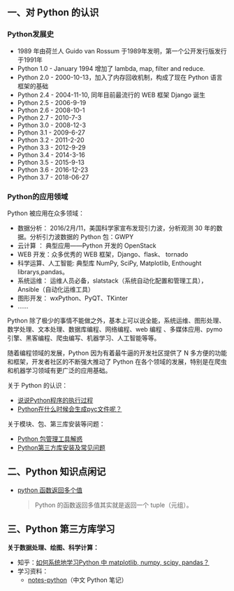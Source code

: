 ## 一、对 Python 的认识

### Python发展史

- 1989 年由荷兰人 Guido van Rossum 于1989年发明，第一个公开发行版发行于1991年
- Python 1.0 - January 1994 增加了 lambda, map, filter and reduce.
- Python 2.0 - 2000-10-13，加入了内存回收机制，构成了现在 Python 语言框架的基础
- Python 2.4 - 2004-11-10, 同年目前最流行的 WEB 框架 Django 诞生
- Python 2.5 - 2006-9-19
- Python 2.6 - 2008-10-1
- Python 2.7 - 2010-7-3
- Python 3.0 - 2008-12-3
- Python 3.1 - 2009-6-27
- Python 3.2 - 2011-2-20
- Python 3.3 - 2012-9-29
- Python 3.4 - 2014-3-16
- Python 3.5 - 2015-9-13
- Python 3.6 - 2016-12-23
- Python 3.7 - 2018-06-27

### Python的应用领域

Python 被应用在众多领域：

- 数据分析： 2016/2月/11，美国科学家宣布发现引力波，分析观测 30 年的数据。分析引力波数据的 Python 包：GWPY
- 云计算 ： 典型应用——Python 开发的 OpenStack
- WEB 开发：众多优秀的 WEB 框架，Django、flask、 tornado
- 科学运算、人工智能: 典型库 NumPy, SciPy, Matplotlib, Enthought librarys,pandas。
- 系统运维： 运维人员必备，slatstack（系统自动化配置和管理工具），Ansible（自动化运维工具）
- 图形开发： wxPython、PyQT、TKinter
- ……

Python 除了极少的事情不能做之外，基本上可以说全能，系统运维、图形处理、数学处理、文本处理、数据库编程、网络编程、web 编程 、多媒体应用、pymo 引擎、黑客编程、爬虫编写、机器学习、人工智能等等。

随着编程领域的发展，Python 因为有着最牛逼的开发社区提供了 N 多方便的功能和框架，开发者社区的不断强大推动了 Python 在各个领域的发展，特别是在爬虫和机器学习领域有更广泛的应用基础。



关于 Python 的认识：

- [说说Python程序的执行过程](https://www.cnblogs.com/kym/archive/2012/05/14/2498728.html)
- [Python在什么时候会生成pyc文件呢？](https://segmentfault.com/a/1190000011904489)


关于模块、包、第三库安装等问题：

- [Python 包管理工具解惑](https://blog.zengrong.net/post/2169.html)
- [Python第三方库安装及常见问题](https://blog.csdn.net/mydriverc2/article/details/78675469)




## 二、Python 知识点闲记

- [python 函数返回多个值](https://blog.csdn.net/yj928674542/article/details/76546120)

  > Python 的函数返回多值其实就是返回一个 tuple（元组）。







## 三、Python 第三方库学习

**关于数据处理、绘图、科学计算：**

- 知乎：[如何系统地学习Python 中 matplotlib, numpy, scipy, pandas？](https://www.zhihu.com/question/37180159)
- 学习资料：
  - [notes-python](https://github.com/lijin-THU/notes-python)（中文 Python 笔记）

